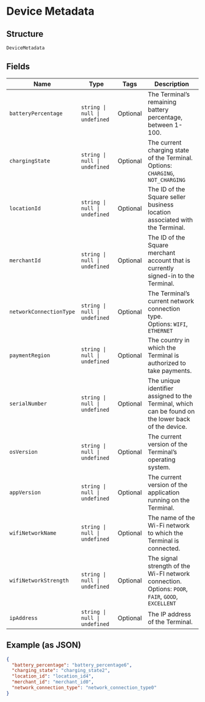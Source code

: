 
# Device Metadata

## Structure

`DeviceMetadata`

## Fields

| Name | Type | Tags | Description |
|  --- | --- | --- | --- |
| `batteryPercentage` | `string \| null \| undefined` | Optional | The Terminal’s remaining battery percentage, between 1-100. |
| `chargingState` | `string \| null \| undefined` | Optional | The current charging state of the Terminal.<br>Options: `CHARGING`, `NOT_CHARGING` |
| `locationId` | `string \| null \| undefined` | Optional | The ID of the Square seller business location associated with the Terminal. |
| `merchantId` | `string \| null \| undefined` | Optional | The ID of the Square merchant account that is currently signed-in to the Terminal. |
| `networkConnectionType` | `string \| null \| undefined` | Optional | The Terminal’s current network connection type.<br>Options: `WIFI`, `ETHERNET` |
| `paymentRegion` | `string \| null \| undefined` | Optional | The country in which the Terminal is authorized to take payments. |
| `serialNumber` | `string \| null \| undefined` | Optional | The unique identifier assigned to the Terminal, which can be found on the lower back<br>of the device. |
| `osVersion` | `string \| null \| undefined` | Optional | The current version of the Terminal’s operating system. |
| `appVersion` | `string \| null \| undefined` | Optional | The current version of the application running on the Terminal. |
| `wifiNetworkName` | `string \| null \| undefined` | Optional | The name of the Wi-Fi network to which the Terminal is connected. |
| `wifiNetworkStrength` | `string \| null \| undefined` | Optional | The signal strength of the Wi-FI network connection.<br>Options: `POOR`, `FAIR`, `GOOD`, `EXCELLENT` |
| `ipAddress` | `string \| null \| undefined` | Optional | The IP address of the Terminal. |

## Example (as JSON)

```json
{
  "battery_percentage": "battery_percentage6",
  "charging_state": "charging_state2",
  "location_id": "location_id4",
  "merchant_id": "merchant_id0",
  "network_connection_type": "network_connection_type0"
}
```


